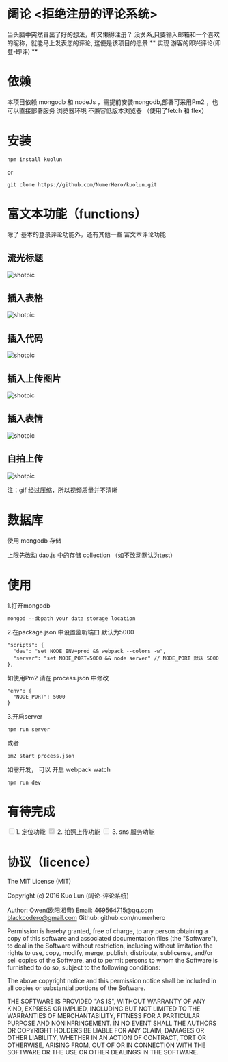 # 阔论 <拒绝注册的评论系统>

当头脑中突然冒出了好的想法，却又懒得注册？ 没关系,只要输入邮箱和一个喜欢的昵称，就能马上发表您的评论,
这便是该项目的愿景 ** 实现 游客的即兴评论(即登-即评) ** 

# 依赖

本项目依赖 mongodb 和 nodeJs ，需提前安装mongodb,部署可采用Pm2 ，也可以直接部署服务
浏览器环境 不兼容低版本浏览器 （使用了fetch 和 flex）

# 安装

```
npm install kuolun
```

or 

```
git clone https://github.com/NumerHero/kuolun.git
```

# 富文本功能（functions）

除了 基本的登录评论功能外，还有其他一些 富文本评论功能

## 流光标题

![shotpic](http://numerhero.github.io/assets/download/kuolun/insert-h1.gif)

## 插入表格

![shotpic](http://numerhero.github.io/assets/download/kuolun/insert-table.gif)

## 插入代码

![shotpic](http://numerhero.github.io/assets/download/kuolun/code-highlight.gif)

## 插入上传图片

![shotpic](http://numerhero.github.io/assets/download/kuolun/upload.gif)

## 插入表情

![shotpic](http://numerhero.github.io/assets/download/kuolun/comment_expressions.gif)

## 自拍上传

![shotpic](http://numerhero.github.io/assets/download/kuolun/snap-show.gif)

注：gif 经过压缩，所以视频质量并不清晰

# 数据库

使用 mongodb 存储

上限先改动 dao.js 中的存储 collection （如不改动默认为test）

# 使用

1.打开mongodb

```
mongod --dbpath your data storage location
```

2.在package.json 中设置监听端口 默认为5000

```
"scripts": {
  "dev": "set NODE_ENV=prod && webpack --colors -w",
  "server": "set NODE_PORT=5000 && node server" // NODE_PORT 默认 5000
},
```

如使用Pm2 请在 process.json 中修改

```
"env": {
  "NODE_PORT": 5000
}
```

3.开启server 

```
npm run server
```

或者

```
pm2 start process.json
```

如需开发， 可以 开启 webpack watch 

```
npm run dev
```

# 有待完成

<input type="checkbox" disabled  >1. 定位功能
<input type="checkbox" disabled checked > 2. 拍照上传功能
<input type="checkbox" disabled  > 3. sns 服务功能


# 协议（licence）

The MIT License (MIT)

Copyright (c) 2016 Kuo Lun (阔论-评论系统)

Author: Owen(欧阳湘粤) 
Email: <469564715@qq.com> <blackcodero@gmail.com>
Github: github.com/numerhero

Permission is hereby granted, free of charge, to any person obtaining a copy
of this software and associated documentation files (the "Software"), to deal
in the Software without restriction, including without limitation the rights
to use, copy, modify, merge, publish, distribute, sublicense, and/or sell
copies of the Software, and to permit persons to whom the Software is
furnished to do so, subject to the following conditions:

The above copyright notice and this permission notice shall be included in all
copies or substantial portions of the Software.

THE SOFTWARE IS PROVIDED "AS IS", WITHOUT WARRANTY OF ANY KIND, EXPRESS OR
IMPLIED, INCLUDING BUT NOT LIMITED TO THE WARRANTIES OF MERCHANTABILITY,
FITNESS FOR A PARTICULAR PURPOSE AND NONINFRINGEMENT. IN NO EVENT SHALL THE
AUTHORS OR COPYRIGHT HOLDERS BE LIABLE FOR ANY CLAIM, DAMAGES OR OTHER
LIABILITY, WHETHER IN AN ACTION OF CONTRACT, TORT OR OTHERWISE, ARISING FROM,
OUT OF OR IN CONNECTION WITH THE SOFTWARE OR THE USE OR OTHER DEALINGS IN THE
SOFTWARE.


